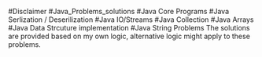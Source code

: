 
#Disclaimer
#Java_Problems_solutions
#Java Core Programs
#Java Serlization / Deserilization
#Java IO/Streams
#Java Collection
#Java Arrays
#Java Data Strcuture implementation 
#Java String Problems 
The solutions are provided based on my own logic, alternative logic might apply to these problems. 

